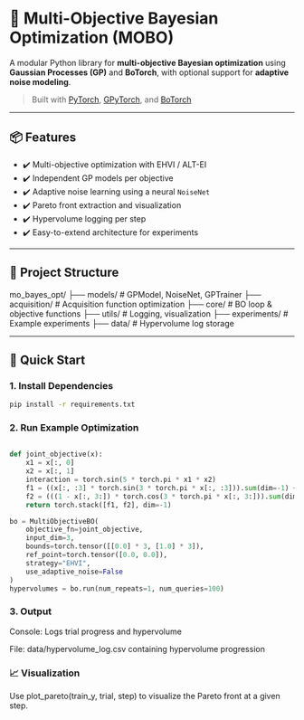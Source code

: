 # 🎯 Multi-Objective Bayesian Optimization (MOBO)

A modular Python library for **multi-objective Bayesian optimization** using **Gaussian Processes (GP)** and **BoTorch**, with optional support for **adaptive noise modeling**.

> Built with [PyTorch](https://pytorch.org/), [GPyTorch](https://gpytorch.ai/), and [BoTorch](https://botorch.org/)

---

## 📦 Features

- ✔️ Multi-objective optimization with EHVI / ALT-EI
- ✔️ Independent GP models per objective
- ✔️ Adaptive noise learning using a neural `NoiseNet`
- ✔️ Pareto front extraction and visualization
- ✔️ Hypervolume logging per step
- ✔️ Easy-to-extend architecture for experiments

---

## 📁 Project Structure

mo_bayes_opt/
├── models/ # GPModel, NoiseNet, GPTrainer
├── acquisition/ # Acquisition function optimization
├── core/ # BO loop & objective functions
├── utils/ # Logging, visualization
├── experiments/ # Example experiments
├── data/ # Hypervolume log storage

---

## 🚀 Quick Start

### 1. Install Dependencies

```bash
pip install -r requirements.txt
```

### 2. Run Example Optimization

```python

def joint_objective(x):
    x1 = x[:, 0]
    x2 = x[:, 1]
    interaction = torch.sin(5 * torch.pi * x1 * x2)
    f1 = ((x[:, :3] * torch.sin(3 * torch.pi * x[:, :3])).sum(dim=-1) + 0.5 * interaction)
    f2 = (((1 - x[:, 3:]) * torch.cos(3 * torch.pi * x[:, 3:])).sum(dim=-1) - 0.3 * interaction)
    return torch.stack([f1, f2], dim=-1)

bo = MultiObjectiveBO(
    objective_fn=joint_objective,
    input_dim=3,
    bounds=torch.tensor([[0.0] * 3, [1.0] * 3]),
    ref_point=torch.tensor([0.0, 0.0]),
    strategy="EHVI",
    use_adaptive_noise=False
)
hypervolumes = bo.run(num_repeats=1, num_queries=100)
```

### 3. Output
Console: Logs trial progress and hypervolume

File: data/hypervolume_log.csv containing hypervolume progression

### 📈 Visualization
Use plot_pareto(train_y, trial, step) to visualize the Pareto front at a given step.
